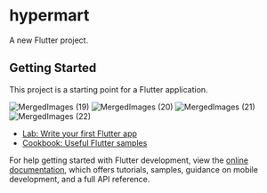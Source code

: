 # hypermart

A new Flutter project.

## Getting Started

This project is a starting point for a Flutter application.

![MergedImages (19)](https://github.com/abdza2003/HyperMart-FrontEnd-GraduationProject/assets/86608368/7cc76d9e-839f-4a00-bdb4-5cb1a29b37d1)
![MergedImages (20)](https://github.com/abdza2003/HyperMart-FrontEnd-GraduationProject/assets/86608368/5e29c62c-2ba7-4134-bd28-e351ac400699)
![MergedImages (21)](https://github.com/abdza2003/HyperMart-FrontEnd-GraduationProject/assets/86608368/7d44dd15-bc34-42bf-8c48-c4d020526ba5)
![MergedImages (22)](https://github.com/abdza2003/HyperMart-FrontEnd-GraduationProject/assets/86608368/8bbf63b9-adc4-47f8-ad9c-3106fff32d22)

- [Lab: Write your first Flutter app](https://docs.flutter.dev/get-started/codelab)
- [Cookbook: Useful Flutter samples](https://docs.flutter.dev/cookbook)

For help getting started with Flutter development, view the
[online documentation](https://docs.flutter.dev/), which offers tutorials,
samples, guidance on mobile development, and a full API reference.
